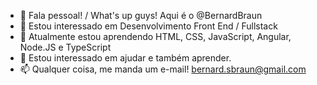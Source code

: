 - 👋 Fala pessoal! / What's up guys! Aqui é o @BernardBraun
- 👀 Estou interessado em Desenvolvimento Front End / Fullstack
- 🌱 Atualmente estou aprendendo HTML, CSS, JavaScript, Angular, Node.JS e TypeScript
- 💞️ Estou interessado em ajudar e também aprender.
- 📫 Qualquer coisa, me manda um e-mail! bernard.sbraun@gmail.com


<!---
BernardBraun/BernardBraun is a ✨ special ✨ repository because its `README.md` (this file) appears on your GitHub profile.
You can click the Preview link to take a look at your changes.
--->
